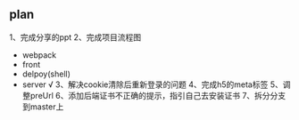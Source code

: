 ## plan
1、完成分享的ppt
2、完成项目流程图
- webpack
- front
- delpoy(shell)
- server   √
3、解决cookie清除后重新登录的问题
4、完成h5的meta标签
5、调整preUrl
6、添加后端证书不正确的提示，指引自己去安装证书
7、拆分分支到master上
